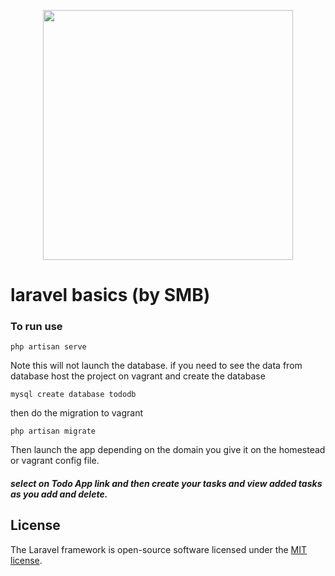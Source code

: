 <p align="center"><img src="https://res.cloudinary.com/dtfbvvkyp/image/upload/v1566331377/laravel-logolockup-cmyk-red.svg" width="400"></p>


# laravel basics (by SMB)

### To run use
```
php artisan serve
```
 Note this will not launch the database. if you need to see the data from database host the project on vagrant and create the database
```
mysql create database tododb
```
then do the migration to vagrant

```
php artisan migrate
```
Then launch the app depending on the domain you give it on the homestead or vagrant config file.
##### select on Todo App link and then create your tasks and view added tasks as you add and delete.
## License

The Laravel framework is open-source software licensed under the [MIT license](https://opensource.org/licenses/MIT).
